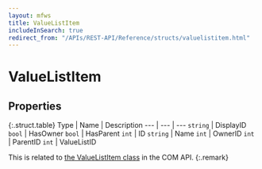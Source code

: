 ```yaml
---
layout: mfws
title: ValueListItem
includeInSearch: true
redirect_from: "/APIs/REST-API/Reference/structs/valuelistitem.html"
---
```


# ValueListItem

## Properties

{:.struct.table}
Type | Name | Description
--- | --- | ---
`string` | DisplayID
`bool` | HasOwner
`bool` | HasParent
`int` | ID
`string` | Name
`int` | OwnerID
`int` | ParentID
`int` | ValueListID

This is related to [the ValueListItem class](https://www.m-files.com/api/documentation/latest/index.html#MFilesAPI~ValueListItem.html) in the COM API.
{:.remark}
